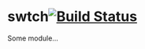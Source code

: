 # swtch[![Build Status](https://secure.travis-ci.org/simonfan/swtch.png?branch=master)](http://travis-ci.org/simonfan/swtch)

Some module...
